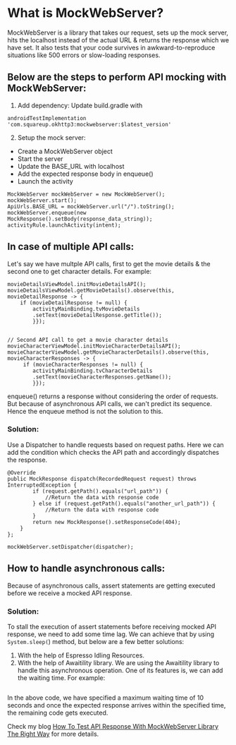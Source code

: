 # What is MockWebServer?
MockWebServer is a library that takes our request, sets up the mock server, hits the localhost instead of the actual URL & returns the response which we have set. It also tests that your code survives in awkward-to-reproduce situations like 500 errors or slow-loading responses.

## Below are the steps to perform API mocking with MockWebServer:
1. Add dependency:
Update build.gradle with
```
androidTestImplementation 'com.squareup.okhttp3:mockwebserver:$latest_version'
```

2. Setup the mock server:
- Create a MockWebServer object
- Start the server
- Update the BASE_URL with localhost
- Add the expected response body in enqueue()
- Launch the activity
```
MockWebServer mockWebServer = new MockWebServer();
mockWebServer.start();
ApiUrls.BASE_URL = mockWebServer.url("/").toString();
mockWebServer.enqueue(new MockResponse().setBody(response_data_string));
activityRule.launchActivity(intent);
```

## In case of multiple API calls:
Let's say we have multple API calls, first to get the movie details & the second one to get character details.
For example:
```// First API call to get movie details
movieDetailsViewModel.initMovieDetailsAPI();
movieDetailsViewModel.getMovieDetails().observe(this,
movieDetailResponse -> {
	if (movieDetailResponse != null) {
		activityMainBinding.tvMovieDetails
		.setText(movieDetailResponse.getTitle());
        }});


// Second API call to get a movie character details
movieCharacterViewModel.initMovieCharacterDetailsAPI();
movieCharacterViewModel.getMovieCharacterDetails().observe(this, movieCharacterResponses -> {
     if (movieCharacterResponses != null) {
		activityMainBinding.tvCharacterDetails
		.setText(movieCharacterResponses.getName());
        }});
```
enqueue() returns a response without considering the order of requests. But because of asynchronous API calls, we can't predict its sequence. Hence the enqueue method is not the solution to this.

### Solution:
Use a Dispatcher to handle requests based on request paths. Here we can add the condition which checks the API path and accordingly dispatches the response.
```final Dispatcher dispatcher = new Dispatcher() {
@Override
public MockResponse dispatch(RecordedRequest request) throws InterruptedException {
        if (request.getPath().equals("url_path")) {
            //Return the data with response code
        } else if (request.getPath().equals("another_url_path")) {
            //Return the data with response code
        }
        return new MockResponse().setResponseCode(404);
    }
};
```
```
mockWebServer.setDispatcher(dispatcher);
```

## How to handle asynchronous calls:
Because of asynchronous calls, assert statements are getting executed before we receive a mocked API response.

### Solution:
To stall the execution of assert statements before receiving mocked API response, we need to add some time lag. We can achieve that by using `System.sleep(`) method, but below are a few better solutions:
1. With the help of Espresso Idling Resources.
2. With the help of Awaitility library.
We are using the Awaitility library to handle this asynchronous operation. One of its features is, we can add the waiting time.
For example:

```await().atMost(10, SECONDS).until(() -> write_your_waiting_condition);
```

In the above code, we have specified a maximum waiting time of 10 seconds and once the expected response arrives within the specified time, the remaining code gets executed.

Check my blog [How To Test API Response With MockWebServer Library The Right Way](https://blog.kiprosh.com/how-to-test-api-response-with-mockwebserver-library/) for more details.
